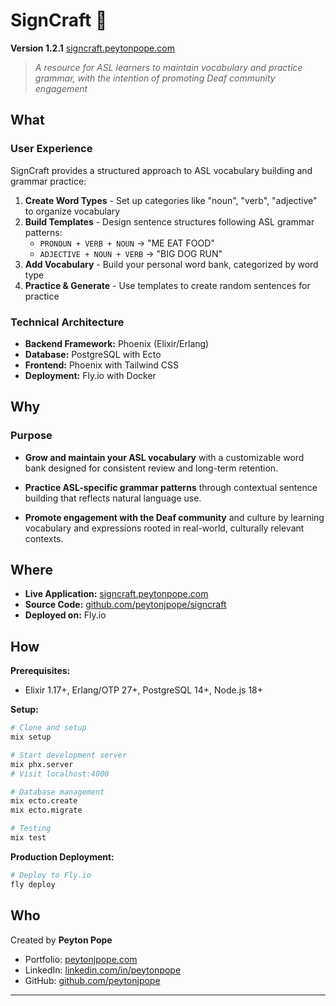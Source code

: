 # SignCraft 🤟
**Version 1.2.1**
[signcraft.peytonpope.com](https://signcraft.peytonjpope.com)

> *A resource for ASL learners to maintain vocabulary and practice grammar, with the intention of promoting Deaf community engagement*

## What

### User Experience

SignCraft provides a structured approach to ASL vocabulary building and grammar practice:

1. **Create Word Types** - Set up categories like "noun", "verb", "adjective" to organize vocabulary
2. **Build Templates** - Design sentence structures following ASL grammar patterns:
   - `PRONOUN + VERB + NOUN` → "ME EAT FOOD"
   - `ADJECTIVE + NOUN + VERB` → "BIG DOG RUN"
3. **Add Vocabulary** - Build your personal word bank, categorized by word type
4. **Practice & Generate** - Use templates to create random sentences for practice

### Technical Architecture
- **Backend Framework:** Phoenix (Elixir/Erlang)
- **Database:** PostgreSQL with Ecto
- **Frontend:** Phoenix with Tailwind CSS
- **Deployment:** Fly.io with Docker

## Why

### Purpose
- **Grow and maintain your ASL vocabulary** with a customizable word bank designed for consistent review and long-term retention.

- **Practice ASL-specific grammar patterns** through contextual sentence building that reflects natural language use.

- **Promote engagement with the Deaf community** and culture by learning vocabulary and expressions rooted in real-world, culturally relevant contexts.

## Where

- **Live Application:** [signcraft.peytonpope.com](https://signcraft.peytonjpope.com)
- **Source Code:** [github.com/peytonjpope/signcraft](https://github.com/peytonjpope/signcraft)
- **Deployed on:** Fly.io

## How


**Prerequisites:**
- Elixir 1.17+, Erlang/OTP 27+, PostgreSQL 14+, Node.js 18+

**Setup:**
```bash
# Clone and setup
mix setup

# Start development server
mix phx.server
# Visit localhost:4000

# Database management
mix ecto.create
mix ecto.migrate

# Testing
mix test
```

**Production Deployment:**
```bash
# Deploy to Fly.io
fly deploy

```

## Who

Created by **Peyton Pope** 

- Portfolio: [peytonjpope.com](https://peytonjpope.com)
- LinkedIn: [linkedin.com/in/peytonpope](https://linkedin.com/in/peytonpope)
- GitHub: [github.com/peytonjpope](https://github.com/peytonjpope)

---